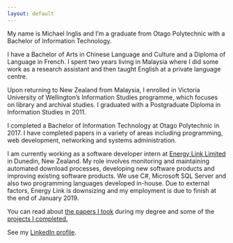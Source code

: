 ```yaml
---
layout: default
---
```


My name is Michael Inglis and I’m a graduate from Otago Polytechnic with a Bachelor of Information Technology. 

I have a Bachelor of Arts in Chinese Language and Culture and a Diploma of Language in French. I spent two years living in Malaysia where I did some work as a research assistant and then taught English at a private language centre.

Upon returning to New Zealand from Malaysia, I enrolled in Victoria University of Wellington’s Information Studies programme, which focuses on library and archival studies. I graduated with a Postgraduate Diploma in Information Studies in 2011.

I completed a Bachelor of Information Technology at Otago Polytechnic in 2017. I have completed papers in a variety of areas including programming, web development, networking and systems administration.

I am currently working as a software developer intern at [Energy Link Limited](https://www.energylink.co.nz//) in Dunedin, New Zealand. My role involves monitoring and maintaining automated download processes, developing new software products and improving existing software products. We use C#, Microsoft SQL Server and also two programming languages developed in-house. Due to external factors, Energy Link is downsizing and my employment is due to finish at the end of January 2019.

You can read about [the papers I took](https://michaelnz85.github.io/papers) during my degree and some of the [projects I completed.](https://michaelnz85.github.io/projects) 

See my [LinkedIn profile](https://www.linkedin.com/in/michael-inglis85/).
